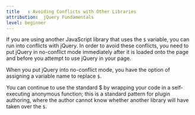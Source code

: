 ```yaml
---
title   : Avoiding Conflicts with Other Libraries
attribution:  jQuery Fundamentals
level: beginner
---
```

If you are using another JavaScript library that uses the `$` variable, you can
run into conflicts with jQuery.  In order to avoid these conflicts, you need to
put jQuery in no-conflict mode immediately after it is loaded onto the page and
before you attempt to use jQuery in your page.

When you put jQuery into no-conflict mode, you have the option of assigning a
variable name to replace `$`.

<markup caption="Putting jQuery into no-conflict mode">
    <script src="prototype.js"></script>
    <script src="jquery.js"></script>
    <script>var $j = jQuery.noConflict();</script>
</markup>

You can continue to use the standard $ by wrapping your code in a
self-executing anonymous function; this is a standard pattern for plugin
authoring, where the author cannot know whether another library will have taken
over the `$`.

<markup caption="Using the $ inside an immediately-invoked function expression">
<script src="prototype.js"></script>
<script src="jquery.js"></script>
<script>
jQuery.noConflict();

(function($) {
   // your code here, using the $
})(jQuery);
</script>
</markup>
